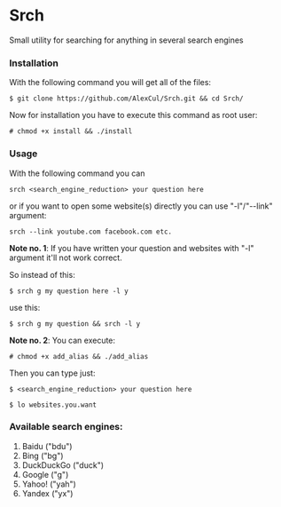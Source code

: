 # Srch
Small utility for searching for anything in several search engines

### Installation 
With the following command you will get all of the files:

``` $ git clone https://github.com/AlexCul/Srch.git && cd Srch/ ```

Now for installation you have to execute this command as root user:

``` # chmod +x install && ./install ```

### Usage
With the following command you can

``` srch <search_engine_reduction> your question here ```

or if you want to open some website(s) directly you can use "-l"/"--link" argument:

``` srch --link youtube.com facebook.com etc. ```

**Note no. 1**: If you have written your question and websites with "-l" argument it'll not work correct.

So instead of this:

``` $ srch g my question here -l y ```

use this:

``` $ srch g my question && srch -l y ```

**Note no. 2**: You can execute:

``` # chmod +x add_alias && ./add_alias ```

Then you can type just:

``` $ <search_engine_reduction> your question here ```

``` $ lo websites.you.want ```


### Available search engines:
1. Baidu ("bdu")
2. Bing ("bg")
3. DuckDuckGo ("duck")
4. Google ("g")
5. Yahoo! ("yah")
6. Yandex ("yx")

